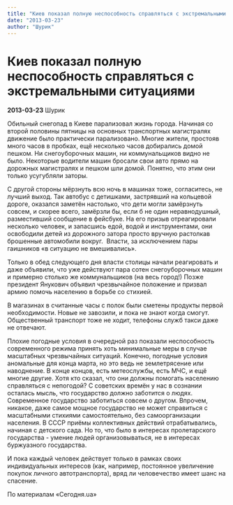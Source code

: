 ```yaml
---
title: "Киев показал полную неспособность справляться с экстремальными ситуациями"
date: "2013-03-23"
author: "Шурик"
---
```


# Киев показал полную неспособность справляться с экстремальными ситуациями

**2013-03-23** Шурик

Обильный снегопад в Киеве парализовал жизнь города. Начиная со второй половины пятницы на основных транспортных магистралях движение было практически парализовано. Многие жители, простояв много часов в пробках, ещё несколько часов добирались домой пешком. Ни снегоуборочных машин, ни коммунальщиков видно не было. Некоторые водители машин бросали свои авто прямо на дорожных магистралях и пешком шли домой. Понятно, что этим они только усугубляли заторы.

С другой стороны мёрзнуть всю ночь в машинах тоже, согласитесь, не лучший выход. Так автобус с детишками, застрявший на кольцевой дороге, оказался заметён настолько, что дети могли замёрзнуть совсем, и скорее всего, замёрзли бы, если б не один неравнодушный, разместивший сообщение в фейсбуке. На его призыв отреагировали несколько человек, и запасшись едой, водой и инструментами, они  освободили детей из дорожного затора просто вручную растолкав брошенные автомобили вокруг.  Власти, за исключением пары гаишников «в ситуацию не вмешивались».

Только в обед следующего дня власти столицы начали реагировать и даже объявили, что уже действуют пара сотен снегоуборочных машин и примерно столько же коммунальщиков (на весь город!) Позже президент Янукович объявил чрезвычайное положение и призвал армию помочь населению в борьбе со стихией.

В магазинах в считанные часы с полок были сметены продукты первой необходимости. Новые не завозили, и пока не знают когда смогут. Общественный транспорт тоже не ходит, телефоны служб такси даже не отвечают.

Плохие погодные условия в очередной раз показали неспособность современного режима принять хоть минимальные меры в случае масштабных чрезвычайных ситуаций. Конечно, погодные условия аномальные для конца марта, но это ведь не землетрясение или наводнение. В конце концов, есть метеослужбы, есть МЧС, и ещё многие другие. Хотя кто сказал, что они должны помогать населению справляться с непогодой? С советских времён у нас в сознании осталась мысль, что государство должно заботится о людях. Современное государство заботиться совсем о другом. Впрочем, никакое, даже самое мощное государство не может справиться с масштабными стихиями самостоятельно, без самоорганизации населения. В СССР приёмы коллективных действий отрабатывались, начиная с детского сада. Но то, что было в интересах пролетарского государства - умение людей организовываться, не в интересах буржуазного государства.

И пока каждый человек действует только в рамках своих индивидуальных интересов (как, например, постоянное увеличение покупок личного автотранспорта), вряд ли человечество имеет шанс на спасение.

По материалам «Сегодня.ua»
